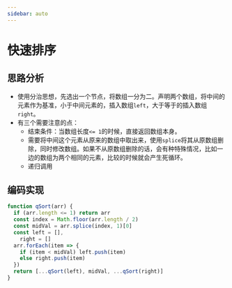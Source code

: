 ```yaml
---
sidebar: auto
---
```


# 快速排序

## 思路分析
* 使用分治思想，先选出一个节点，将数组一分为二。声明两个数组，将中间的元素作为基准，小于中间元素的，插入数组`left`，大于等于的插入数组`right`。
* 有三个需要注意的点：
  - 结束条件：当数组长度`<= 1`的时候，直接返回数组本身。
  - 需要将中间这个元素从原来的数组中取出来，使用`splice`将其从原数组删除，同时修改数组。如果不从原数组删除的话，会有种特殊情况，比如一边的数组为两个相同的元素，比较的时候就会产生死循环。
  - 递归调用

## 编码实现

```js
function qSort(arr) {
  if (arr.length <= 1) return arr
  const index = Math.floor(arr.length / 2)
  const midVal = arr.splice(index, 1)[0]
  const left = [],
    right = []
  arr.forEach(item => {
    if (item < midVal) left.push(item)
    else right.push(item)
  })
  return [...qSort(left), midVal, ...qSort(right)]
}
```